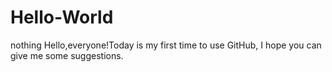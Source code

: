 # Hello-World
nothing
Hello,everyone!Today is my first time to use GitHub, I hope you can give me some suggestions.
